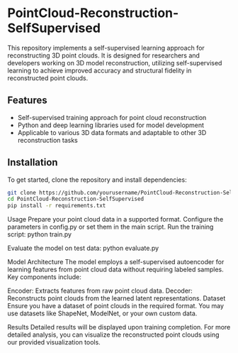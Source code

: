 # PointCloud-Reconstruction-SelfSupervised

This repository implements a self-supervised learning approach for reconstructing 3D point clouds. It is designed for researchers and developers working on 3D model reconstruction, utilizing self-supervised learning to achieve improved accuracy and structural fidelity in reconstructed point clouds.

## Features
- Self-supervised training approach for point cloud reconstruction
- Python and deep learning libraries used for model development
- Applicable to various 3D data formats and adaptable to other 3D reconstruction tasks

## Installation
To get started, clone the repository and install dependencies:

```bash
git clone https://github.com/yourusername/PointCloud-Reconstruction-SelfSupervised.git
cd PointCloud-Reconstruction-SelfSupervised
pip install -r requirements.txt
```

Usage
Prepare your point cloud data in a supported format.
Configure the parameters in config.py or set them in the main script.
Run the training script: python train.py

Evaluate the model on test data: python evaluate.py

Model Architecture
The model employs a self-supervised autoencoder for learning features from point cloud data without requiring labeled samples. Key components include:

Encoder: Extracts features from raw point cloud data.
Decoder: Reconstructs point clouds from the learned latent representations.
Dataset
Ensure you have a dataset of point clouds in the required format. You may use datasets like ShapeNet, ModelNet, or your own custom data.

Results
Detailed results will be displayed upon training completion. For more detailed analysis, you can visualize the reconstructed point clouds using our provided visualization tools.
